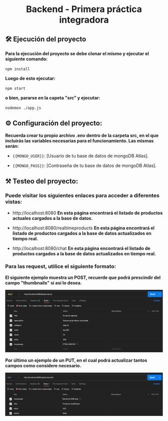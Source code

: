 <h1 align="center">Backend - Primera práctica integradora</h1>

## 🛠️ Ejecución del proyecto

**Para la ejecución del proyecto se debe clonar el mismo y ejecutar el siguiente comando:**

`npm install`

**Luego de esto ejecutar:**

`npm start`

**o bien, pararse en la capeta "src" y ejecutar:**

`nodemon ./app.js`

## ⚙️ Configuración del proyecto:

**Recuerda crear tu propio archivo .env dentro de la carpeta src, en el que incluirás las variables necesarias para el funcionamiento. Las mismas serán:** 

- `{{MONGO_USER}}`: [Usuario de tu base de datos de mongoDB Atlas].

- `{{MONGO_PASS}}`: [Contraseña de tu base de datos de mongoDB Atlas].

## ⚒️ Testeo del proyecto:

### Puede visitar los siguientes enlaces para acceder a diferentes vistas:

- http://localhost:8080 
    **En esta página encontrará el listado de productos actuales cargados a la base de datos.**

- http://localhost:8080/realtimeproducts 
    **En esta página encontrará el listado de productos cargados a la base de datos actualizados en tiempo real.**

- http://localhost:8080/chat 
    **En esta página encontrará el listado de productos cargados a la base de datos actualizados en tiempo real.**

### Para las request, utilice el siguiente formato:

**El siguiente ejemplo muestra un POST, recuerde que podrá prescindir del campo "thumbnails" si así lo desea.**

![Postman request example](./public/assets/images/POST_example.png)

**Por último un ejemplo de un PUT, en el cual podrá actualizar tantos campos como considere necesario.**

![Postman request example](./public/assets/images/PUT_example.png)